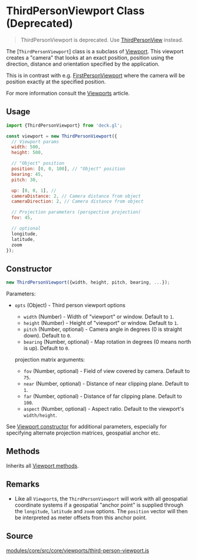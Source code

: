 # ThirdPersonViewport Class (Deprecated)

> ThirdPersonViewport is deprecated. Use [ThirdPersonView](/docs/api-reference/third-person-view.md) instead.

The [`ThirdPersonViewport`] class is a subclass of [Viewport](/docs/api-reference/viewport.md). This viewport creates a "camera" that looks at an exact position, position using the direction, distance and orientation specified by the application.

This is in contrast with e.g. [FirstPersonViewport](/docs/api-reference/viewport.md) where the camera will be position exactly at the specified position.

For more information consult the [Viewports](/docs/developer-guide/viewports.md) article.

## Usage

```js
import {ThirdPersonViewport} from 'deck.gl';

const viewport = new ThirdPersonViewport({
  // Viewport params
  width: 500,
  height: 500,

  // "Object" position
  position: [0, 0, 100], // "Object" position
  bearing: 45,
  pitch: 30,

  up: [0, 0, 1], //
  cameraDistance: 2, // Camera distance from object
  cameraDirection: 2, // Camera distance from object

  // Projection parameters (perspective projection)
  fov: 45,

  // optional
  longitude,
  latitude,
  zoom
});
```


## Constructor

```js
new ThirdPersonViewport({width, height, pitch, bearing, ...});
```

Parameters:

* `opts` (Object) - Third person viewport options

  + `width` (Number) - Width of "viewport" or window. Default to `1`.
  + `height` (Number) - Height of "viewport" or window. Default to `1`.
  + `pitch` (Number, optional) - Camera angle in degrees (0 is straight down). Default to `0`.
  + `bearing` (Number, optional) - Map rotation in degrees (0 means north is up). Default to `0`.

  projection matrix arguments:

  + `fov` (Number, optional) - Field of view covered by camera. Default to `75`.
  + `near` (Number, optional) - Distance of near clipping plane. Default to `1`.
  + `far` (Number, optional) - Distance of far clipping plane. Default to `100`.
  + `aspect` (Number, optional) - Aspect ratio. Default to the viewport's `width/height`.

See [Viewport constructor](/docs/api-reference/viewport.md#constructor) for additional parameters, especially for specifying alternate projection matrices, geospatial anchor etc.

## Methods

Inherits all [Viewport methods](/docs/api-reference/viewport.md#methods).


## Remarks

* Like all `Viewport`s, the `ThirdPersonViewport` will work with all geospatial coordinate systems if a geospatial "anchor point" is supplied through the `longitude`, `latitude` and `zoom` options. The `position` vector will then be interpreted as meter offsets from this anchor point.

## Source

[modules/core/src/core/viewports/third-person-viewport.js](https://github.com/uber/deck.gl/blob/5.3-release/modules/core/src/core/viewports/third-person-viewport.js)
